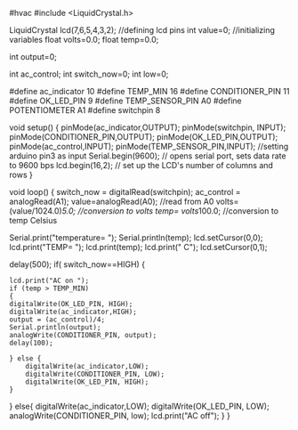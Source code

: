 #hvac
#include <LiquidCrystal.h>

LiquidCrystal lcd(7,6,5,4,3,2);   //defining lcd pins
int value=0; //initializing variables
float volts=0.0; 
float temp=0.0;

int output=0;

int ac_control;
int switch_now=0;
int low=0;

#define ac_indicator 10
#define TEMP_MIN  16
#define CONDITIONER_PIN   11
#define OK_LED_PIN    	9
#define TEMP_SENSOR_PIN	A0
#define POTENTIOMETER A1
#define switchpin 8

void setup()
{
  pinMode(ac_indicator,OUTPUT);
  pinMode(switchpin, INPUT);
  pinMode(CONDITIONER_PIN,OUTPUT);
  pinMode(OK_LED_PIN,OUTPUT); 
  pinMode(ac_control,INPUT);
  pinMode(TEMP_SENSOR_PIN,INPUT);      //setting arduino pin3 as input
  Serial.begin(9600);   // opens serial port, sets data rate to 9600 bps
  lcd.begin(16,2);      // set up the LCD's number of columns and rows
}

void loop()
{
  switch_now = digitalRead(switchpin);
  ac_control = analogRead(A1);
  value=analogRead(A0);			  //read from A0
  volts=(value/1024.0)*5.0;      //conversion to volts
  temp= volts*100.0;             //conversion to temp Celsius
  
  
  Serial.print("temperature= "); 
  Serial.println(temp);
  lcd.setCursor(0,0);
  lcd.print("TEMP= ");
  lcd.print(temp);
  lcd.print(" C");
  lcd.setCursor(0,1);
  
  delay(500);
  if( switch_now==HIGH)
  {
    
    lcd.print("AC on ");
    if (temp > TEMP_MIN) 
    {  
    digitalWrite(OK_LED_PIN, HIGH);
    digitalWrite(ac_indicator,HIGH);
    output = (ac_control)/4;
    Serial.println(output);
    analogWrite(CONDITIONER_PIN, output);
    delay(100);
        
	} else {
        digitalWrite(ac_indicator,LOW);
        digitalWrite(CONDITIONER_PIN, LOW);
        digitalWrite(OK_LED_PIN, HIGH);
	}
  }
  else{
    digitalWrite(ac_indicator,LOW);
    digitalWrite(OK_LED_PIN, LOW);
    analogWrite(CONDITIONER_PIN, low);
    lcd.print("AC off");
  } 
}

